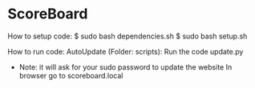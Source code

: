 # ScoreBoard
How to setup code:
$ sudo bash dependencies.sh
$ sudo bash setup.sh



How to run code:
AutoUpdate (Folder: scripts):
Run the code update.py 
  - Note: it will ask for your sudo password to update the website
In browser go to scoreboard.local


